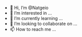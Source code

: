 - 👋 Hi, I’m @Natgeio
- 👀 I’m interested in ...
- 🌱 I’m currently learning ...
- 💞️ I’m looking to collaborate on ...
- 📫 How to reach me ...

<!---
Natgeio/Natgeio is a ✨ special ✨ repository because its `README.md` (this file) appears on your GitHub profile.
You can click the Preview link to take a look at your changes.
--->
